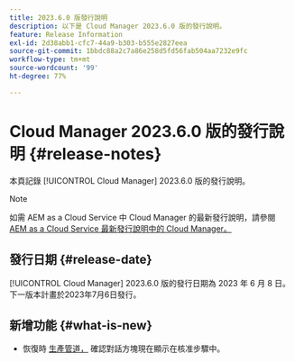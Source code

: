 ```yaml
---
title: 2023.6.0 版發行說明
description: 以下是 Cloud Manager 2023.6.0 版的發行說明。
feature: Release Information
exl-id: 2d38abb1-cfc7-44a9-b303-b555e2827eea
source-git-commit: 1bbdc88a2c7a86e258d5fd56fab504aa7232e9fc
workflow-type: tm+mt
source-wordcount: '99'
ht-degree: 77%

---
```



# Cloud Manager 2023.6.0 版的發行說明 {#release-notes}

本頁記錄 [!UICONTROL Cloud Manager] 2023.6.0 版的發行說明。

>[!NOTE]
>
>如需 AEM as a Cloud Service 中 Cloud Manager 的最新發行說明，請參閱 [AEM as a Cloud Service 最新發行說明中的 Cloud Manager。](https://experienceleague.adobe.com/docs/experience-manager-cloud-service/content/implementing/using-cloud-manager/release-notes-cloud-manager/release-notes-cm-current.html)

## 發行日期 {#release-date}

[!UICONTROL Cloud Manager] 2023.6.0 版的發行日期為 2023 年 6 月 8 日。下一版本計畫於2023年7月6日發行。

## 新增功能 {#what-is-new}

* 恢復時 [生產管道，](/help/using/production-pipelines.md) 確認對話方塊現在顯示在核准步驟中。
